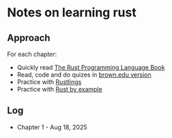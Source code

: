 # Notes on learning rust

## Approach

For each chapter:
* Quickly read [The Rust Programming Language Book](https://doc.rust-lang.org/book/)
* Read, code and do quizes in [brown.edu version](https://rust-book.cs.brown.edu/)
* Practice with [Rustlings](https://github.com/rust-lang/rustlings)
* Practice with [Rust by example](https://doc.rust-lang.org/rust-by-example/)


## Log

* Chapter 1 - Aug 18, 2025
